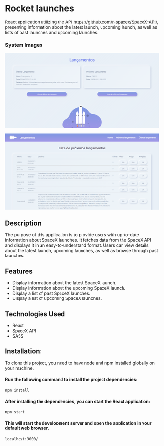 # **Rocket launches**



React application utilizing the API https://github.com/r-spacex/SpaceX-API/, presenting information about the latest launch, upcoming launch, as well as lists of past launches and upcoming launches.



### **System Images**

![](https://github.com/biachiarelli/desafio-lancamentos/blob/main/img-1.png)

![](https://github.com/biachiarelli/desafio-lancamentos/blob/main/img-2.png)


## Description

The purpose of this application is to provide users with up-to-date information about SpaceX launches. It fetches data from the SpaceX API and displays it in an easy-to-understand format. Users can view details about the latest launch, upcoming launches, as well as browse through past launches.

## Features

- Display information about the latest SpaceX launch.
- Display information about the upcoming SpaceX launch.
- Display a list of past SpaceX launches.
- Display a list of upcoming SpaceX launches.

## Technologies Used

- React
- SpaceX API
- SASS

## **Installation:**



To clone this project, you need to have node and npm installed globally on your machine.



#### Run the following command to install the project dependencies:


```
npm install
```



#### After installing the dependencies, you can start the React application:

```
npm start
```



#### This will start the development server and open the application in your default web browser.


```
localhost:3000/
```




